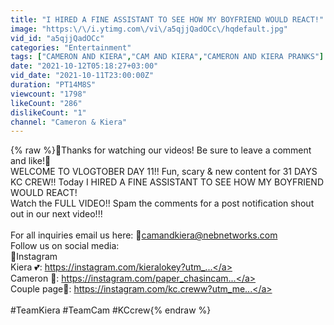 ```yaml
---
title: "I HIRED A FINE ASSISTANT TO SEE HOW MY BOYFRIEND WOULD REACT!"
image: "https:\/\/i.ytimg.com\/vi\/a5qjjQadOCc\/hqdefault.jpg"
vid_id: "a5qjjQadOCc"
categories: "Entertainment"
tags: ["CAMERON AND KIERA","CAM AND KIERA","CAMERON AND KIERA PRANKS"]
date: "2021-10-12T05:18:27+03:00"
vid_date: "2021-10-11T23:00:00Z"
duration: "PT14M8S"
viewcount: "1798"
likeCount: "286"
dislikeCount: "1"
channel: "Cameron & Kiera"
---
```

{% raw %}🤩Thanks for watching our videos! Be sure to leave a comment and like!🤩 <br />WELCOME TO VLOGTOBER DAY 11!! Fun, scary &amp; new content for 31 DAYS KC CREW!! Today I HIRED A FINE ASSISTANT TO SEE HOW MY BOYFRIEND WOULD REACT!  <br />Watch the FULL VIDEO!! Spam the comments for a post notification shout out in our next video!!! <br /><br />For all inquiries email us here: 📩camandkiera@nebnetworks.com<br />Follow us on social media:<br />📸Instagram<br />Kiera 💕: <a rel="nofollow" target="blank" href="https://instagram.com/kieralokey?utm_...">https://instagram.com/kieralokey?utm_...</a><br />Cameron 🐐: <a rel="nofollow" target="blank" href="https://instagram.com/paper_chasincam...">https://instagram.com/paper_chasincam...</a><br />Couple page🥰: <a rel="nofollow" target="blank" href="https://instagram.com/kc.creww?utm_me...">https://instagram.com/kc.creww?utm_me...</a><br /><br />#TeamKiera #TeamCam #KCcrew{% endraw %}
